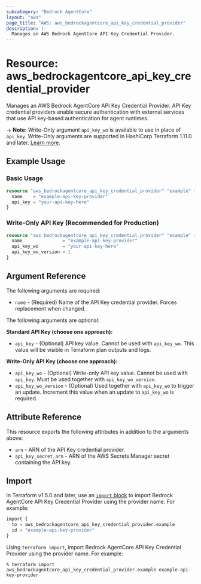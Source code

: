```yaml
---
subcategory: "Bedrock AgentCore"
layout: "aws"
page_title: "AWS: aws_bedrockagentcore_api_key_credential_provider"
description: |-
  Manages an AWS Bedrock AgentCore API Key Credential Provider.
---
```


# Resource: aws_bedrockagentcore_api_key_credential_provider

Manages an AWS Bedrock AgentCore API Key Credential Provider. API Key credential providers enable secure authentication with external services that use API key-based authentication for agent runtimes.

-> **Note:** Write-Only argument `api_key_wo` is available to use in place of `api_key`. Write-Only arguments are supported in HashiCorp Terraform 1.11.0 and later. [Learn more](https://developer.hashicorp.com/terraform/language/resources/ephemeral#write-only-arguments).

## Example Usage

### Basic Usage

```terraform
resource "aws_bedrockagentcore_api_key_credential_provider" "example" {
  name    = "example-api-key-provider"
  api_key = "your-api-key-here"
}
```

### Write-Only API Key (Recommended for Production)

```terraform
resource "aws_bedrockagentcore_api_key_credential_provider" "example" {
  name               = "example-api-key-provider"
  api_key_wo         = "your-api-key-here"
  api_key_wo_version = 1
}
```

## Argument Reference

The following arguments are required:

* `name` - (Required) Name of the API Key credential provider. Forces replacement when changed.

The following arguments are optional:

**Standard API Key (choose one approach):**

* `api_key` - (Optional) API key value. Cannot be used with `api_key_wo`. This value will be visible in Terraform plan outputs and logs.

**Write-Only API Key (choose one approach):**

* `api_key_wo` - (Optional) Write-only API key value. Cannot be used with `api_key`. Must be used together with `api_key_wo_version`.
* `api_key_wo_version` - (Optional) Used together with `api_key_wo` to trigger an update. Increment this value when an update to `api_key_wo` is required.

## Attribute Reference

This resource exports the following attributes in addition to the arguments above:

* `arn` - ARN of the API Key credential provider.
* `api_key_secret_arn` - ARN of the AWS Secrets Manager secret containing the API key.

## Import

In Terraform v1.5.0 and later, use an [`import` block](https://developer.hashicorp.com/terraform/language/import) to import Bedrock AgentCore API Key Credential Provider using the provider name. For example:

```terraform
import {
  to = aws_bedrockagentcore_api_key_credential_provider.example
  id = "example-api-key-provider"
}
```

Using `terraform import`, import Bedrock AgentCore API Key Credential Provider using the provider name. For example:

```console
% terraform import aws_bedrockagentcore_api_key_credential_provider.example example-api-key-provider
```
